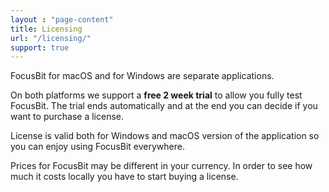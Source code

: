 ```yaml
---
layout : "page-content"
title: Licensing
url: "/licensing/"
support: true
---
```


FocusBit for macOS and for Windows are separate applications.

On both platforms we support a <strong>free 2 week trial</strong> to allow you fully test FocusBit. The trial ends automatically and at the end you can decide if you want to purchase a license.

License is valid both for Windows and macOS version of the application so you can enjoy using FocusBit everywhere.

Prices for FocusBit may be different in your currency. In order to see how much it costs locally you have to start buying a license.
